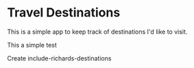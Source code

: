 # Travel Destinations

This is a simple app to keep track of destinations I'd like to visit.

This a simple test 

Create include-richards-destinations